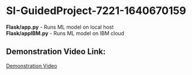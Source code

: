 ﻿# SI-GuidedProject-7221-1640670159
<b>Flask/app.py</b>  -  Runs ML model on local host
<br>
<b>Flask/appIBM.py</b> - Runs ML model on IBM cloud
<br>
<h2>Demonstration Video Link: </h2>
<a href='https://drive.google.com/file/d/1qIPKE5pJUYTTXnxlyYciehgBgWsO-3kS/view?usp=sharing'>Demonstration Video</a>

 

